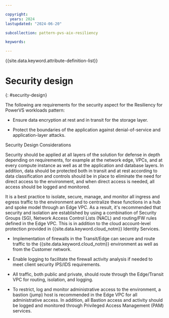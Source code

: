 ```yaml
---

copyright:
  years: 2024
lastupdated: "2024-06-20"

subcollection: pattern-pvs-aix-resiliency

keywords:

---
```


{{site.data.keyword.attribute-definition-list}}

# Security design
{: #security-design}


The following are requirements for the security aspect for the Resiliency for PowerVS workloads pattern:

-   Ensure data encryption at rest and in transit for the storage layer.

-   Protect the boundaries of the application against denial-of-service and application-layer attacks.

Security Design Considerations

Security should be applied at all layers of the solution for defense in depth depending on requirements, for example at the network edge, VPCs, and at every compute instance as well as at the application and database layers. In addition, data should be protected both in transit and at rest according to data classification and controls should be in place to eliminate the need for direct access to the environment, and when direct access is needed, all access should be logged and monitored.

It is a best practice to isolate, secure, manage, and monitor all ingress and egress traffic to the environment and to centralize these functions in a hub and spoke model through an Edge VPC. As a result, it's recommended that security and isolation are established by using a combination of Security Groups (SG), Network Access Control Lists (NACL) and routing/FW rules defined in the Edge VPC. This is in addition to the cloud account-level protection provided in {{site.data.keyword.cloud_notm}} Identity Services.

-   Implementation of firewalls in the Transit/Edge can secure and route traffic to the {{site.data.keyword.cloud_notm}} environment as well as from the Customer network.

-   Enable logging to facilitate the firewall activity analysis if needed to meet client security IPS/IDS requirements.

-   All traffic, both public and private, should route through the Edge/Transit VPC for routing, isolation, and logging.

-   To restrict, log and monitor administrative access to the environment, a bastion (jump) host is recommended in the Edge VPC for all administrative access. In addition, all Bastion access and activity should be logged and monitored through Privileged Access Management (PAM) services.

